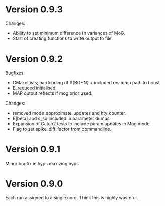 # Version 0.9.3
Changes:
- Ability to set minimum difference in variances of MoG.
- Start of creating functions to write output to file.

# Version 0.9.2
Bugfixes:
- CMakeLists; hardcoding of ${BGEN} + included rescomp path to boost
- E_reduced initialised.
- MAP output reflects if mog prior used.

Changes:
- removed mode_approximate_updates and hty_counter.
- E[beta] and s_sq included in parameter dumps.
- Expansion of Catch2 tests to include param updates in Mog mode.
- Flag to set spike_diff_factor from commandline.

# Version 0.9.1
Minor bugfix in hyps maxizing hyps.

# Version 0.9.0
Each run assigned to a single core. Think this is highly wasteful.

